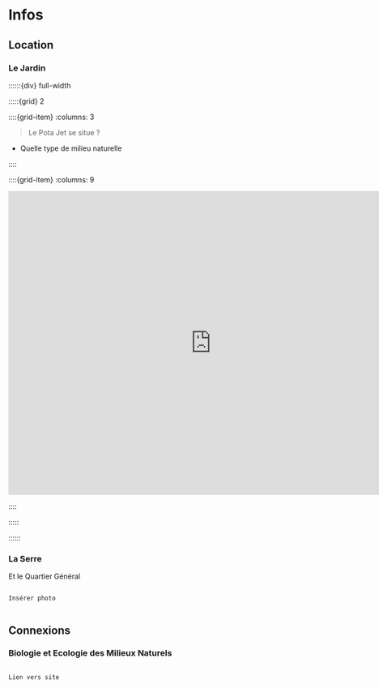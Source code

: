 # Infos 

## Location

### Le Jardin

::::::{div} full-width

:::::{grid} 2

::::{grid-item}
:columns: 3

> Le Pota Jet se situe ?

- Quelle type de milieu naturelle

::::

::::{grid-item}
:columns: 9

<iframe src="https://www.google.com/maps/embed?pb=!1m14!1m8!1m3!1d874.3045053985747!2d-0.9171941509487532!3d44.57281319834959!3m2!1i1024!2i768!4f13.1!3m3!1m2!1s0xd5492c543a48175%3A0x3b20c201b32420ef!2s47%20Rte%20de%20Castandet%2C%2033380%20Mios!5e1!3m2!1sfr!2sfr!4v1706462417127!5m2!1sfr!2sfr" width="800" height="600" style="border:0;" allowfullscreen="" loading="lazy" referrerpolicy="no-referrer-when-downgrade"></iframe>


::::

:::::

::::::

### La Serre

<p class="emphase">Et le Quartier Général</p>


```{note}

Insérer photo


```

## Connexions

### Biologie et Ecologie des Milieux Naturels

```{note}

Lien vers site

```


